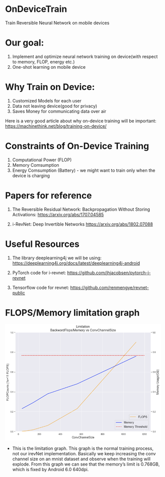 # OnDeviceTrain
Train Reversible Neural Network on mobile devices

# Our goal:
1. Implement and optimize neural network training on device(with respect to memory, FLOP, energy etc.)
2. One-shot learning on mobile device

# Why Train on Device:
1. Customized Models for each user
2. Data not leaving device(good for privacy)
3. Saves Money for communicating data over air

Here is a very good article about why on-device training will be important:
https://machinethink.net/blog/training-on-device/

# Constraints of On-Device Training
1. Computational Power (FLOP)
2. Memory Comsumption
3. Energy Comsumption (Battery) - we might want to train only when the device is charging

# Papers for reference
1. The Reversible Residual Network: Backpropagation Without Storing Activations:
https://arxiv.org/abs/1707.04585

2. i-RevNet: Deep Invertible Networks
https://arxiv.org/abs/1802.07088

# Useful Resources
1. The library deeplearning4j we will be using:
https://deeplearning4j.org/docs/latest/deeplearning4j-android

2. PyTorch code for i-revnet:
https://github.com/jhjacobsen/pytorch-i-revnet

3. Tensorflow code for revnet:
https://github.com/renmengye/revnet-public
 
# FLOPS/Memory limitation graph

![limitation](./images/limitation.png)

- This is the limitation graph. This graph is the normal training process, not our irevNet implementation. Basically we keep increasing the conv channel size on an mnist dataset and observe when the training will explode. From this graph we can see that the memory’s limit is 0.768GB, which is fixed  by Android 6.0 640dpi.